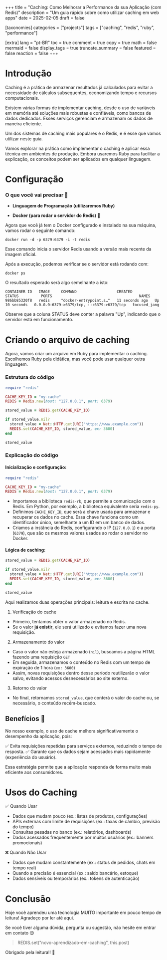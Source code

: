 +++
title = "Caching: Como Melhorar a Performance da sua Aplicação (com Redis)"
description = "Um guia rápido sobre como utilizar caching em web apps"
date = 2025-02-05
draft = false

[taxonomies]
categories = ["projects"]
tags = ["caching", "redis", "ruby", "performance"]

[extra]
lang = "pt-BR"
toc = true
comment = true
copy = true
math = false
mermaid = false
display_tags = true
truncate_summary = false
featured = false
reaction = false
+++

Introdução
================

Caching é a prática de armazenar resultados já calculados para evitar a necessidade de cálculos subsequentes, economizando tempo e recursos computacionais.

Existem várias formas de implementar caching, desde o uso de variáveis em memória até soluções mais robustas e confiáveis, como bancos de dados dedicados. Esses serviços gerenciam e armazenam os dados de maneira eficiente.

Um dos sistemas de caching mais populares é o Redis, e é esse que vamos utilizar neste guia.

Vamos explorar na prática como implementar o caching e aplicar essa técnica em ambientes de produção. Embora usaremos Ruby para facilitar a explicação, os conceitos podem ser aplicados em qualquer linguagem.

Configuração
================

### O que você vai precisar 📝

*   **Linguagem de Programação (utilizaremos Ruby)**
&nbsp;

*   **Docker (para rodar o servidor do Redis)** 🐋
&nbsp;
 
Agora que você já tem o Docker configurado e instalado na sua máquina, vamos rodar o seguinte comando:

```shell
docker run -d -p 6379:6379 -i -t redis
```

Esse comando inicia o servidor Redis usando a versão mais recente da imagem oficial.

Após a execução, podemos verificar se o servidor está rodando com:

```shell
docker ps
```

O resultado esperado será algo semelhante a isto:

```shell
CONTAINER ID   IMAGE     COMMAND                  CREATED          STATUS          PORTS                                       NAMES
986bb85320f8   redis     "docker-entrypoint.s…"   11 seconds ago   Up 10 seconds   0.0.0.0:6379->6379/tcp, :::6379->6379/tcp   focused_jang
```

Observe que a coluna STATUS deve conter a palavra "Up", indicando que o servidor está em funcionamento.

Criando o arquivo de caching
================

Agora, vamos criar um arquivo em Ruby para implementar o caching. Escolhemos Ruby pela didática, mas você pode usar qualquer outra linguagem.

### Estrutura do código

```ruby
require "redis"

CACHE_KEY_ID = "my-cache" 
REDIS = Redis.new(host: "127.0.0.1", port: 6379)

stored_value = REDIS.get(CACHE_KEY_ID)

if stored_value.nil?
  stored_value = Net::HTTP.get(URI("https://www.example.com"))
  REDIS.set(CACHE_KEY_ID, stored_value, ex: 3600)
end

stored_value
```

### Explicação do código

#### Inicialização e configuração:

```ruby
require "redis"

CACHE_KEY_ID = "my-cache" 
REDIS = Redis.new(host: "127.0.0.1", port: 6379)
```

- Importamos a biblioteca `redis-rb`, que permite a comunicação com o Redis. Em Python, por exemplo, a biblioteca equivalente seria `redis-py`.
- Definimos `CACHE_KEY_ID`, que será a chave usada para armazenar e recuperar os dados no cache. Essa chave funciona como um identificador único, semelhante a um ID em um banco de dados.
- Criamos a instância do Redis, configurando o IP (`127.0.0.1`) e a porta (`6379`), que são os mesmos valores usados ao rodar o servidor no Docker.

#### Lógica de caching:

```ruby
stored_value = REDIS.get(CACHE_KEY_ID)

if stored_value.nil?
  stored_value = Net::HTTP.get(URI("https://www.example.com"))
  REDIS.set(CACHE_KEY_ID, stored_value, ex: 3600)
end

stored_value
```

Aqui realizamos duas operações principais: leitura e escrita no cache.

1. Verificação do cache

- Primeiro, tentamos obter o valor armazenado no Redis.
- Se o valor **já existir**, ele será utilizado e evitamos fazer uma nova requisição.

2. Armazenamento do valor

- Caso o valor não esteja armazenado (`nil`), buscamos a página HTML fazendo uma requisição `GET`
- Em seguida, armazenamos o conteúdo no Redis com um tempo de expiração de 1 hora (`ex: 3600`)
- Assim, novas requisições dentro desse período reutilizarão o valor salvo, evitando acessos desnecessários ao site externo.

3. Retorno do valor

- No final, retornamos `stored_value`, que conterá o valor do cache ou, se necessário, o conteúdo recém-buscado.

## Benefícios 🚀

No nosso exemplo, o uso de cache melhora significativamente o desempenho da aplicação, pois:

✅ Evita requisições repetidas para serviços externos, reduzindo o tempo de resposta.
✅ Garante que os dados sejam acessados mais rapidamente (experiência do usuário).

Essa estratégia permite que a aplicação responda de forma muito mais eficiente aos consumidores.

Usos do Caching
================

✅ Quando Usar

- Dados que mudam pouco (ex.: listas de produtos, configurações)
- APIs externas com limite de requisições (ex.: taxas de câmbio, previsão do tempo)
- Consultas pesadas no banco (ex.: relatórios, dashboards)
- Dados acessados frequentemente por muitos usuários (ex.: banners promocionais)

❌ Quando Não Usar

- Dados que mudam constantemente (ex.: status de pedidos, chats em tempo real)
- Quando a precisão é essencial (ex.: saldo bancário, estoque)
- Dados sensíveis ou temporários (ex.: tokens de autenticação)

Conclusão
================

Hoje você aprendeu uma tecnologia MUITO importante em pouco tempo de leitura! Agradeço por ler até aqui.

Se você tiver alguma dúvida, pergunta ou sugestão, não hesite em entrar em contato 😊

> REDIS.set("novo-aprendizado-em-caching", this.post)

Obrigado pela leitura!! 🍻

